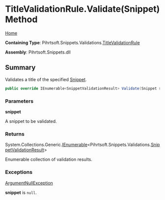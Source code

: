 <a name="_top"></a>

# TitleValidationRule\.Validate\(Snippet\) Method

[Home](../../../../../README.md#_top)

**Containing Type**: Pihrtsoft\.Snippets\.Validations\.[TitleValidationRule](../README.md#_top)

**Assembly**: Pihrtsoft\.Snippets\.dll

## Summary

Validates a title of the specified [Snippet](../../../Snippet/README.md#_top)\.

```csharp
public override IEnumerable<SnippetValidationResult> Validate(Snippet snippet)
```

### Parameters

**snippet**

A snippet to be validated\.

### Returns

System\.Collections\.Generic\.[IEnumerable](https://docs.microsoft.com/en-us/dotnet/api/system.collections.generic.ienumerable-1)\<Pihrtsoft\.Snippets\.Validations\.[SnippetValidationResult](../../SnippetValidationResult/README.md#_top)>

Enumerable collection of validation results\.

### Exceptions

[ArgumentNullException](https://docs.microsoft.com/en-us/dotnet/api/system.argumentnullexception)

**snippet** is `null`\.

